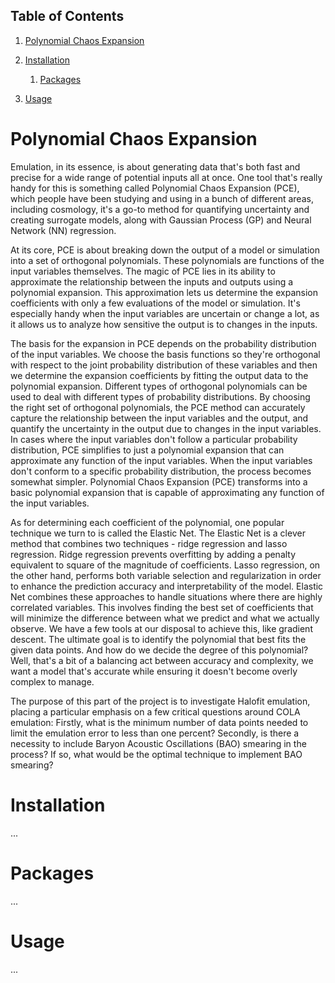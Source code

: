 ## Table of Contents
1. [Polynomial Chaos Expansion](#polynomial-chaos-expansion)
 
2. [Installation](#installation)   
   1. [Packages](#usage-subsection-1)
3. [Usage](#usage)



 



# Polynomial Chaos Expansion

Emulation, in its essence, is about generating data that's both fast and precise for a wide range of potential inputs all at once. One tool that's really handy for this is something called Polynomial Chaos Expansion (PCE), which people have been studying and using in a bunch of different areas, including cosmology, it's a go-to method for quantifying uncertainty and creating surrogate models, along with Gaussian Process (GP) and Neural Network (NN) regression.

At its core, PCE is about breaking down the output of a model or simulation into a set of orthogonal polynomials. These polynomials are functions of the input variables themselves. The magic of PCE lies in its ability to approximate the relationship between the inputs and outputs using a polynomial expansion. This approximation lets us determine the expansion coefficients with only a few evaluations of the model or simulation. It's especially handy when the input variables are uncertain or change a lot, as it allows us to analyze how sensitive the output is to changes in the inputs.

The basis for the expansion in PCE depends on the probability distribution of the input variables. We choose the basis functions so they're orthogonal with respect to the joint probability distribution of these variables and then we determine the expansion coefficients by fitting the output data to the polynomial expansion. Different types of orthogonal polynomials can be used to deal with different types of probability distributions. By choosing the right set of orthogonal polynomials, the PCE method can accurately capture the relationship between the input variables and the output, and quantify the uncertainty in the output due to changes in the input variables. In cases where the input variables don't follow a particular probability distribution, PCE simplifies to just a polynomial expansion that can approximate any function of the input variables. When the input variables don't conform to a specific probability distribution, the process becomes somewhat simpler. Polynomial Chaos Expansion (PCE) transforms into a basic polynomial expansion that is capable of approximating any function of the input variables.

As for determining each coefficient of the polynomial, one popular technique we turn to is called the Elastic Net. The Elastic Net is a clever method that combines two techniques - ridge regression and lasso regression. Ridge regression prevents overfitting by adding a penalty equivalent to square of the magnitude of coefficients. Lasso regression, on the other hand, performs both variable selection and regularization in order to enhance the prediction accuracy and interpretability of the model. Elastic Net combines these approaches to handle situations where there are highly correlated variables. This involves finding the best set of coefficients that will minimize the difference between what we predict and what we actually observe. We have a few tools at our disposal to achieve this, like gradient descent. The ultimate goal is to identify the polynomial that best fits the given data points. And how do we decide the degree of this polynomial? Well, that's a bit of a balancing act between accuracy and complexity, we want a model that's accurate while ensuring it doesn't become overly complex to manage.

The purpose of this part of the project is to investigate Halofit emulation, placing a particular emphasis on a few critical questions around COLA emulation: Firstly, what is the minimum number of data points needed to limit the emulation error to less than one percent? Secondly, is there a necessity to include Baryon Acoustic Oscillations (BAO) smearing in the process? If so, what would be the optimal technique to implement BAO smearing?


# Installation
...

# Packages 
...

# Usage
...







